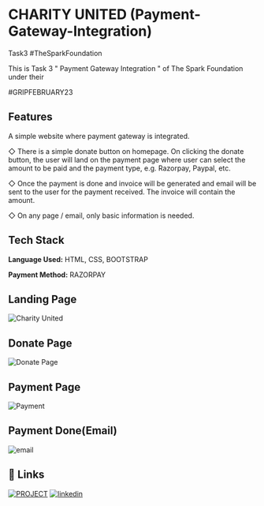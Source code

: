 # CHARITY UNITED (Payment-Gateway-Integration)

Task3 #TheSparkFoundation

This is Task 3 " Payment Gateway Integration " of The Spark Foundation under their 

#GRIPFEBRUARY23
## Features

A simple website where payment gateway is integrated.

◇ There is a simple donate button on homepage. On clicking the donate button, the user will land on the payment page where user can select the amount to be paid and the payment type, e.g. Razorpay, Paypal, etc.

◇ Once the payment is done and invoice will be generated and email will be sent to the user for the payment received. The invoice will contain the amount.

◇ On any page / email, only basic information is needed.


## Tech Stack

**Language Used:** HTML, CSS, BOOTSTRAP

**Payment Method:**  RAZORPAY

## Landing Page
![Charity United](https://user-images.githubusercontent.com/90240653/218729774-ae9ee2b5-0d39-4a8b-bc94-8b90a30ee716.png)
## Donate Page
![Donate Page](https://user-images.githubusercontent.com/90240653/218730041-e41ea46a-f771-40a4-9eb6-6f67ca7fb9fc.png)
## Payment Page
![Payment](https://user-images.githubusercontent.com/90240653/218730150-cc49ae73-6b72-4ec7-8474-b72cc27b065e.png)
## Payment Done(Email)
![email](https://user-images.githubusercontent.com/90240653/218729513-80d47be3-436b-47d4-b538-150494e3fab7.png)




## 🔗 Links
[![PROJECT](https://img.shields.io/badge/my_project-000?style=for-the-badge&logo=ko-fi&logoColor=white)]( https://priyankatamhankar01.github.io/Charity.github.io/)
[![linkedin](https://img.shields.io/badge/linkedin-0A66C2?style=for-the-badge&logo=linkedin&logoColor=white)](https://www.linkedin.com/in/priyanka-tamhankar-2001)

